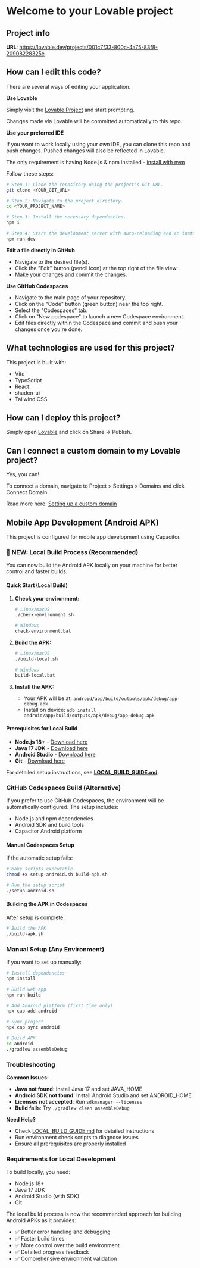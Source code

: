 
# Welcome to your Lovable project

## Project info

**URL**: https://lovable.dev/projects/001c7f33-800c-4a75-83f8-20908228325e

## How can I edit this code?

There are several ways of editing your application.

**Use Lovable**

Simply visit the [Lovable Project](https://lovable.dev/projects/001c7f33-800c-4a75-83f8-20908228325e) and start prompting.

Changes made via Lovable will be committed automatically to this repo.

**Use your preferred IDE**

If you want to work locally using your own IDE, you can clone this repo and push changes. Pushed changes will also be reflected in Lovable.

The only requirement is having Node.js & npm installed - [install with nvm](https://github.com/nvm-sh/nvm#installing-and-updating)

Follow these steps:

```sh
# Step 1: Clone the repository using the project's Git URL.
git clone <YOUR_GIT_URL>

# Step 2: Navigate to the project directory.
cd <YOUR_PROJECT_NAME>

# Step 3: Install the necessary dependencies.
npm i

# Step 4: Start the development server with auto-reloading and an instant preview.
npm run dev
```

**Edit a file directly in GitHub**

- Navigate to the desired file(s).
- Click the "Edit" button (pencil icon) at the top right of the file view.
- Make your changes and commit the changes.

**Use GitHub Codespaces**

- Navigate to the main page of your repository.
- Click on the "Code" button (green button) near the top right.
- Select the "Codespaces" tab.
- Click on "New codespace" to launch a new Codespace environment.
- Edit files directly within the Codespace and commit and push your changes once you're done.

## What technologies are used for this project?

This project is built with:

- Vite
- TypeScript
- React
- shadcn-ui
- Tailwind CSS

## How can I deploy this project?

Simply open [Lovable](https://lovable.dev/projects/001c7f33-800c-4a75-83f8-20908228325e) and click on Share -> Publish.

## Can I connect a custom domain to my Lovable project?

Yes, you can!

To connect a domain, navigate to Project > Settings > Domains and click Connect Domain.

Read more here: [Setting up a custom domain](https://docs.lovable.dev/tips-tricks/custom-domain#step-by-step-guide)

## Mobile App Development (Android APK)

This project is configured for mobile app development using Capacitor.

### 🚀 **NEW: Local Build Process (Recommended)**

You can now build the Android APK locally on your machine for better control and faster builds.

#### Quick Start (Local Build)

1. **Check your environment:**
   ```bash
   # Linux/macOS
   ./check-environment.sh
   
   # Windows
   check-environment.bat
   ```

2. **Build the APK:**
   ```bash
   # Linux/macOS
   ./build-local.sh
   
   # Windows
   build-local.bat
   ```

3. **Install the APK:**
   - Your APK will be at: `android/app/build/outputs/apk/debug/app-debug.apk`
   - Install on device: `adb install android/app/build/outputs/apk/debug/app-debug.apk`

#### Prerequisites for Local Build

- **Node.js 18+** - [Download here](https://nodejs.org/)
- **Java 17 JDK** - [Download here](https://adoptium.net/)
- **Android Studio** - [Download here](https://developer.android.com/studio)
- **Git** - [Download here](https://git-scm.com/)

For detailed setup instructions, see **[LOCAL_BUILD_GUIDE.md](LOCAL_BUILD_GUIDE.md)**.

### GitHub Codespaces Build (Alternative)

If you prefer to use GitHub Codespaces, the environment will be automatically configured. The setup includes:
- Node.js and npm dependencies
- Android SDK and build tools
- Capacitor Android platform

#### Manual Codespaces Setup

If the automatic setup fails:

```bash
# Make scripts executable
chmod +x setup-android.sh build-apk.sh

# Run the setup script
./setup-android.sh
```

#### Building the APK in Codespaces

After setup is complete:

```bash
# Build the APK
./build-apk.sh
```

### Manual Setup (Any Environment)

If you want to set up manually:

```bash
# Install dependencies
npm install

# Build web app
npm run build

# Add Android platform (first time only)
npx cap add android

# Sync project
npx cap sync android

# Build APK
cd android
./gradlew assembleDebug
```

### Troubleshooting

**Common Issues:**
- **Java not found**: Install Java 17 and set JAVA_HOME
- **Android SDK not found**: Install Android Studio and set ANDROID_HOME
- **Licenses not accepted**: Run `sdkmanager --licenses`
- **Build fails**: Try `./gradlew clean assembleDebug`

**Need Help?**
- Check [LOCAL_BUILD_GUIDE.md](LOCAL_BUILD_GUIDE.md) for detailed instructions
- Run environment check scripts to diagnose issues
- Ensure all prerequisites are properly installed

### Requirements for Local Development

To build locally, you need:
- Node.js 18+
- Java 17 JDK
- Android Studio (with SDK)
- Git

The local build process is now the recommended approach for building Android APKs as it provides:
- ✅ Better error handling and debugging
- ✅ Faster build times
- ✅ More control over the build environment
- ✅ Detailed progress feedback
- ✅ Comprehensive environment validation
